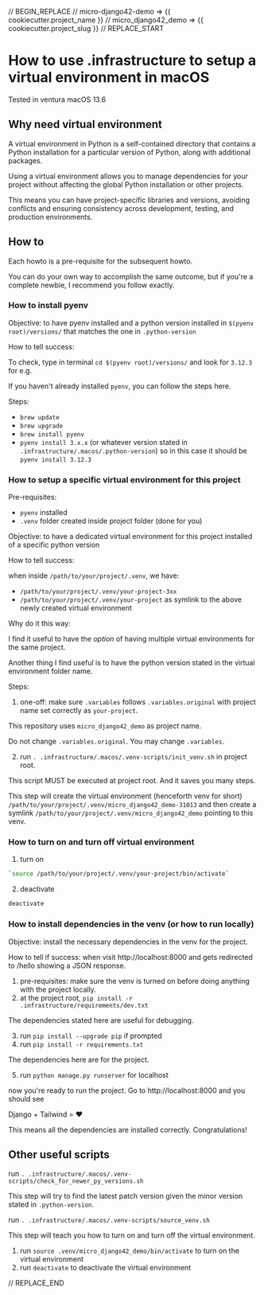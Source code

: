 // BEGIN_REPLACE
// micro-django42-demo => {{ cookiecutter.project_name }}
// micro_django42_demo => {{ cookiecutter.project_slug }}
// REPLACE_START
# How to use .infrastructure to setup a virtual environment in macOS

Tested in ventura macOS 13.6

## Why need virtual environment

A virtual environment in Python is a self-contained directory that contains a Python installation for a particular version of Python, along with additional packages.

Using a virtual environment allows you to manage dependencies for your project without affecting the global Python installation or other projects.

This means you can have project-specific libraries and versions, avoiding conflicts and ensuring consistency across development, testing, and production environments.


## How to

Each howto is a pre-requisite for the subsequent howto.

You can do your own way to accomplish the same outcome, but if you're a complete newbie, I recommend you follow exactly.

### How to install pyenv

Objective: to have pyenv installed and a python version installed in `$(pyenv root)/versions/` that matches the one in `.python-version`

How to tell success:

To check, type in terminal `cd $(pyenv root)/versions/` and look for `3.12.3` for e.g.

If you haven't already installed `pyenv`, you can follow the steps here.

Steps:

- `brew update`
- `brew upgrade`
- `brew install pyenv`
- `pyenv install 3.x.x` (or whatever version stated in `.infrastructure/.macos/.python-version`) so in this case it should be `pyenv install 3.12.3`


### How to setup a specific virtual environment for this project

Pre-requisites:

- `pyenv` installed
- `.venv` folder created inside project folder (done for you)

Objective: to have a dedicated virtual environment for this project installed of a specific python version

How to tell success:

when inside `/path/to/your/project/.venv`, we have:

- `/path/to/your/project/.venv/your-project-3xx`
- `/path/to/your/project/.venv/your-project` as symlink to the above newly created virtual environment

Why do it this way:

I find it useful to have the _option_ of having multiple virtual environments for the same project.

Another thing I find useful is to have the python version stated in the virtual environment folder name.

Steps:

1. one-off: make sure ``.variables`` follows ``.variables.original`` with project name set correctly as `your-project`.

This repository uses `micro_django42_demo` as project name.

Do not change `.variables.original`. You may change `.variables`.

2. run `. .infrastructure/.macos/.venv-scripts/init_venv.sh` in project root.

This script MUST be executed at project root. And it saves you many steps.

This step will create the virtual environment (henceforth venv for short) `/path/to/your/project/.venv/micro_django42_demo-31013` and then create a symlink `/path/to/your/project/.venv/micro_django42_demo` pointing to this venv.


### How to turn on and turn off virtual environment

1. turn on

```bash
`source /path/to/your/project/.venv/your-project/bin/activate`
```

2. deactivate

```bash
deactivate
```

### How to install dependencies in the venv (or how to run locally)

Objective: install the necessary dependencies in the venv for the project.

How to tell if success: when visit http://localhost:8000 and gets redirected to /hello showing a JSON response.

1. pre-requisites: make sure the venv is turned on before doing anything with the project locally.
2. at the project root, `pip install -r .infrastructure/requirements/dev.txt`

The dependencies stated here are useful for debugging.

3. run ``pip install --upgrade pip`` if prompted
4.  run ``pip install -r requirements.txt``

The dependencies here are for the project.

5.  run ``python manage.py runserver`` for localhost

now you're ready to run the project. Go to http://localhost:8000 and you should see

Django + Tailwind = ❤️

This means all the dependencies are installed correctly. Congratulations!


## Other useful scripts


run `. .infrastructure/.macos/.venv-scripts/check_for_newer_py_versions.sh`

This step will try to find the latest patch version given the minor version stated in `.python-version`.

run `. .infrastructure/.macos/.venv-scripts/source_venv.sh`

This step will teach you how to turn on and turn off the virtual environment.

1. run `source .venv/micro_django42_demo/bin/activate` to turn on the virtual environment
2. run `deactivate`  to deactivate the virtual environment

// REPLACE_END